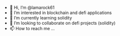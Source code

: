 - 👋 Hi, I’m @lamarock61
- 👀 I’m interested in blockchain and defi applications
- 🌱 I’m currently learning solidity
- 💞️ I’m looking to collaborate on defi projects (solidity)
- 📫 How to reach me ...

<!---
lamarock61/lamarock61 is a ✨ special ✨ repository because its `README.md` (this file) appears on your GitHub profile.
You can click the Preview link to take a look at your changes.
--->
